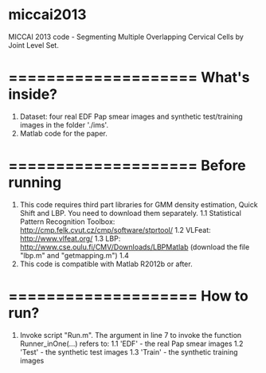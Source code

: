 miccai2013
==========

MICCAI 2013 code - Segmenting Multiple Overlapping Cervical Cells by Joint Level Set.


====================
   What's inside?
====================
1. Dataset: four real EDF Pap smear images and synthetic test/training images in the folder './ims'.
2. Matlab code for the paper.

====================
   Before running
====================
1. This code requires third part libraries for GMM density estimation, Quick Shift and LBP. You need to download them separately.
    1.1 Statistical Pattern Recognition Toolbox: http://cmp.felk.cvut.cz/cmp/software/stprtool/
    1.2 VLFeat: http://www.vlfeat.org/
    1.3 LBP: http://www.cse.oulu.fi/CMV/Downloads/LBPMatlab (download the file "lbp.m" and "getmapping.m")
    1.4 
2. This code is compatible with Matlab R2012b or after.

====================
    How to run?
====================
1. Invoke script "Run.m". The argument in line 7 to invoke the function Runner_inOne(...) refers to:
    1.1 'EDF' - the real Pap smear images
    1.2 'Test' - the synthetic test images
    1.3 'Train' - the synthetic training images

